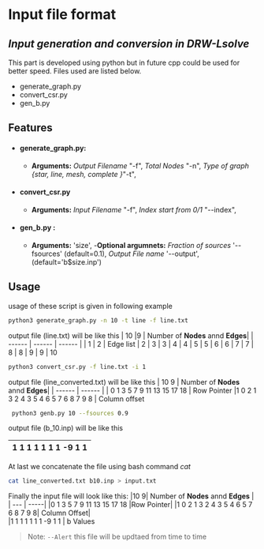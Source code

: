 # Input file format
## _Input generation and conversion in DRW-Lsolve_



This part is developed using python but in future cpp could be used for better speed. Files used are listed below.

- generate_graph.py
- convert_csr.py
- gen_b.py
## Features

- #### generate_graph.py: 
   - **Arguments:** 
_Output Filename_ "-f",
_Total Nodes_ "-n", 
_Type of graph {star, line, mesh, complete }_"-t", 
- #### convert_csr.py
  - **Arguments:** _Input Filename_ "-f", 
_Index start from 0/1_  "--index",
- #### gen_b.py :
  - **Arguments:**  'size', 
-**Optional argumnets:** 
_Fraction of sources_ '--fsources' (default=0.1), 
_Output File name_ '--output',(default='b$size.inp')





## Usage

usage of these script is given in following example
```sh
python3 generate_graph.py -n 10 -t line -f line.txt
```
output file (line.txt) will be like this
| 10 |9 | Number of **Nodes** annd **Edges**|
| ------ | ------ | ------ |
| 1	| 2 | Edge list
| 2	| 3
| 3	| 4
| 4	| 5
| 5	| 6
| 6	| 7
| 7	| 8
| 8	| 9
| 9	| 10


```sh
python3 convert_csr.py -f line.txt -i 1
```
output file (line_converted.txt) will be like this
| 10 9 | Number of **Nodes** annd **Edges**|
| ------ | ------ |
| 0	1	3	5	7	9	11	13	15	17	18	| Row Pointer
|1	0	2	1	3	2	4	3	5	4	6	5	7	6	8	7	9	8	| Column offset

```sh
 python3 genb.py 10 --fsources 0.9
```
output file (b_10.inp) will be like this


|1 1 1 1 1 1 1 -9 1 1 |
| ----|
 
 At last we concatenate the file using bash command _cat_

```sh
cat line_converted.txt b10.inp > input.txt
```
Finally the input file will look like this:
|10	9| Number of **Nodes** annd **Edges** |
| --- | -----|
|0	1	3	5	7	9	11	13	15	17	18	|Row Pointer|
|1	0	2	1	3	2	4	3	5	4	6	5	7	6	8	7	9	8| Column Offset|	
|1 1 1 1 1 1 1 -9 1 1 | b Values

> Note: `--Alert` this file will be updtaed from time to time
  